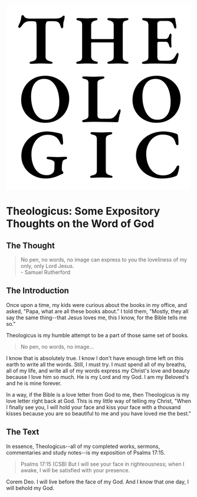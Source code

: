 <img class="intro-right" src="logo-theologicus.png">

# Theologicus: Some Expository Thoughts on the Word of God

## The Thought

>No pen, no words, no image can express to you the loveliness of my only, only Lord Jesus.  
>\- Samuel Rutherford

## The Introduction

Once upon a time, my kids were curious about the books in my office, and asked, "Papa, what are all these books about." I told them, "Mostly, they all say the same thing--that Jesus loves me, this I know, for the Bible tells me so."

Theologicus is my humble attempt to be a part of those same set of books.

>No pen, no words, no image...

I know that is absolutely true. I know I don't have enough time left on this earth to write all the words. Still, I must try. I must spend all of my breaths, all of my life, and write all of my words express my Christ's love and beauty because I love him so much. He is my Lord and my God. I am my Beloved's and he is mine forever.

In a way, if the Bible is a love letter from God to me, then Theologicus is my love letter right back at God. This is my little way of telling my Christ, "When I finally see you, I will hold your face and kiss your face with a thousand kisses because you are so beautiful to me and you have loved me the best."

## The Text

In essence, Theologicus--all of my completed works, sermons, commentaries and study notes--is my exposition of Psalms 17:15.

>Psalms 17:15 (CSB) But I will see your face in righteousness; when I awake, I will be satisfied with your presence.

Corem Deo. I will live before the face of my God. And I know that one day, I will behold my God.
